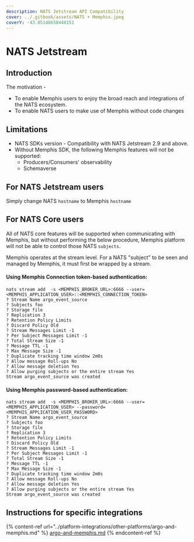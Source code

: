 ```yaml
---
description: NATS Jetstream API Compatibility
cover: ../.gitbook/assets/NATS + Memphis.jpeg
coverY: -43.05148658448151
---
```


# NATS Jetstream

## Introduction

The motivation -

* To enable Memphis users to enjoy the broad reach and integrations of the NATS ecosystem.
* To enable NATS users to make use of Memphis without code changes

## Limitations

* NATS SDKs version - Compatibility with NATS Jetstream 2.9 and above.
* Without Memphis SDK, the following Memphis features will not be supported:
  * Producers/Consumers' observability
  * Schemaverse

## For NATS Jetstream users

Simply change NATS `hostname` to Memphis `hostname`

## For NATS Core users

All of NATS core features will be supported when communicating with Memphis, but without performing the below procedure, Memphis platform will not be able to control those NATS `subjects`.

Memphis operates at the stream level. For a NATS "subject" to be seen and managed by Memphis, it must first be wrapped by a stream.

#### Using Memphis Connection token-based authentication:

```markup
nats stream add  -s <MEMPHIS_BROKER_URL>:6666 --user=<MEMPHIS_APPLICATION_USER>::<MEMPHIS_CONNECTION_TOKEN> 
? Stream Name argo_event_source
? Subjects foo
? Storage file
? Replication 3
? Retention Policy Limits
? Discard Policy Old
? Stream Messages Limit -1
? Per Subject Messages Limit -1
? Total Stream Size -1
? Message TTL -1
? Max Message Size -1
? Duplicate tracking time window 2m0s
? Allow message Roll-ups No
? Allow message deletion Yes
? Allow purging subjects or the entire stream Yes
Stream argo_event_source was created
```

#### Using Memphis password-based authentication:

```
nats stream add  -s <MEMPHIS_BROKER_URL>:6666 --user=<MEMPHIS_APPLICATION_USER> --password=<MEMPHIS_APPLICATION_USER_PASSWORD>
? Stream Name argo_event_source
? Subjects foo
? Storage file
? Replication 3
? Retention Policy Limits
? Discard Policy Old
? Stream Messages Limit -1
? Per Subject Messages Limit -1
? Total Stream Size -1
? Message TTL -1
? Max Message Size -1
? Duplicate tracking time window 2m0s
? Allow message Roll-ups No
? Allow message deletion Yes
? Allow purging subjects or the entire stream Yes
Stream argo_event_source was created
```

## Instructions for specific integrations

{% content-ref url="../platform-integrations/other-platforms/argo-and-memphis.md" %}
[argo-and-memphis.md](../platform-integrations/other-platforms/argo-and-memphis.md)
{% endcontent-ref %}
